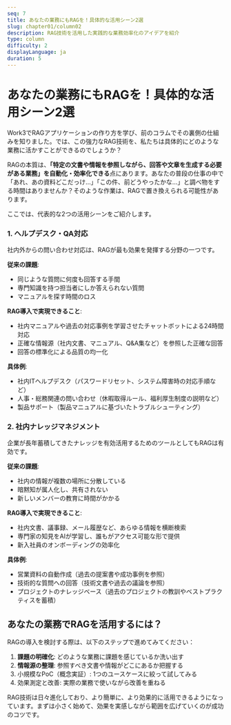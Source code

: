 ```yaml
---
seq: 7
title: あなたの業務にもRAGを！具体的な活用シーン2選
slug: chapter01/column02
description: RAG技術を活用した実践的な業務効率化のアイデアを紹介
type: column
difficulty: 2
displayLanguage: ja
duration: 5
---
```


# あなたの業務にもRAGを！具体的な活用シーン2選

Work3でRAGアプリケーションの作り方を学び、前のコラムでその裏側の仕組みを知りました。では、この強力なRAG技術を、私たちは具体的にどのような業務に活かすことができるのでしょうか？

RAGの本質は、**「特定の文書や情報を参照しながら、回答や文章を生成する必要がある業務」を自動化・効率化できる**点にあります。あなたの普段の仕事の中で「あれ、あの資料どこだっけ…」「この件、前どうやったかな…」と調べ物をする時間はありませんか？そのような作業は、RAGで置き換えられる可能性があります。

ここでは、代表的な2つの活用シーンをご紹介します。

### 1. ヘルプデスク・QA対応

社内外からの問い合わせ対応は、RAGが最も効果を発揮する分野の一つです。

**従来の課題**:
- 同じような質問に何度も回答する手間
- 専門知識を持つ担当者にしか答えられない質問
- マニュアルを探す時間のロス

**RAG導入で実現できること**:
- 社内マニュアルや過去の対応事例を学習させたチャットボットによる24時間対応
- 正確な情報源（社内文書、マニュアル、Q&A集など）を参照した正確な回答
- 回答の標準化による品質の均一化

**具体例**:
- 社内ITヘルプデスク（パスワードリセット、システム障害時の対応手順など）
- 人事・総務関連の問い合わせ（休暇取得ルール、福利厚生制度の説明など）
- 製品サポート（製品マニュアルに基づいたトラブルシューティング）

### 2. 社内ナレッジマネジメント

企業が長年蓄積してきたナレッジを有効活用するためのツールとしてもRAGは有効です。

**従来の課題**:
- 社内の情報が複数の場所に分散している
- 暗黙知が属人化し、共有されない
- 新しいメンバーの教育に時間がかかる

**RAG導入で実現できること**:
- 社内文書、議事録、メール履歴など、あらゆる情報を横断検索
- 専門家の知見をAIが学習し、誰もがアクセス可能な形で提供
- 新入社員のオンボーディングの効率化

**具体例**:
- 営業資料の自動作成（過去の提案書や成功事例を参照）
- 技術的な質問への回答（技術文書や過去の議論を参照）
- プロジェクトのナレッジベース（過去のプロジェクトの教訓やベストプラクティスを蓄積）

## あなたの業務でRAGを活用するには？

RAGの導入を検討する際は、以下のステップで進めてみてください：

1. **課題の明確化**: どのような業務に課題を感じているか洗い出す
2. **情報源の整理**: 参照すべき文書や情報がどこにあるか把握する
3. 小規模なPoC（概念実証）: 1つのユースケースに絞って試してみる
4. 効果測定と改善: 実際の業務で使いながら改善を重ねる

RAG技術は日々進化しており、より簡単に、より効果的に活用できるようになっています。まずは小さく始めて、効果を実感しながら範囲を広げていくのが成功のコツです。

